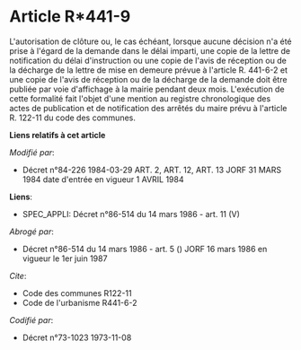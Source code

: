 # Article R*441-9

L'autorisation de clôture ou, le cas échéant, lorsque aucune décision n'a été prise à l'égard de la demande dans le délai
imparti, une copie de la lettre de notification du délai d'instruction ou une copie de l'avis de réception ou de la décharge
de la lettre de mise en demeure prévue à l'article R. 441-6-2 et une copie de l'avis de réception ou de la décharge de la
demande doit être publiée par voie d'affichage à la mairie pendant deux mois. L'exécution de cette formalité fait l'objet
d'une mention au registre chronologique des actes de publication et de notification des arrêtés du maire prévu à l'article R.
122-11 du code des communes.

**Liens relatifs à cet article**

_Modifié par_:

  - Décret n°84-226 1984-03-29 ART. 2, ART. 12, ART. 13 JORF 31 MARS 1984 date d'entrée en vigueur 1 AVRIL 1984

**Liens**:

  - SPEC_APPLI: Décret n°86-514 du 14 mars 1986 - art. 11 (V)

_Abrogé par_:

  - Décret n°86-514 du 14 mars 1986 - art. 5 () JORF 16 mars 1986 en vigueur le   1er juin 1987

_Cite_:

  - Code des communes R122-11
  - Code de l'urbanisme R441-6-2

_Codifié par_:

  - Décret n°73-1023 1973-11-08
